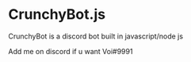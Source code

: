 # CrunchyBot.js
 CrunchyBot is a discord bot built in javascript/node js
 
 Add me on discord if u want Voi#9991
